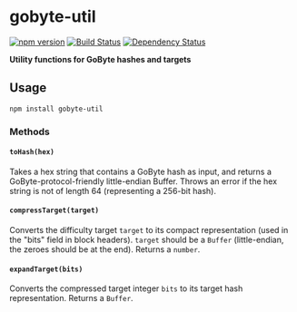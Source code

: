 # gobyte-util

[![npm version](https://img.shields.io/npm/v/gobyte-util.svg)](https://www.npmjs.com/package/gobyte-util)
[![Build Status](https://travis-ci.org/gobytecoin/gobyte-util.svg?branch=master)](https://travis-ci.org/gobytecoin/gobyte-util)
[![Dependency Status](https://david-dm.org/gobytecoin/gobyte-util.svg)](https://david-dm.org/gobytecoin/gobyte-util)

**Utility functions for GoByte hashes and targets**

## Usage

`npm install gobyte-util`

### Methods

#### `toHash(hex)`

Takes a hex string that contains a GoByte hash as input, and returns a GoByte-protocol-friendly little-endian Buffer. Throws an error if the hex string is not of length 64 (representing a 256-bit hash).

#### `compressTarget(target)`

Converts the difficulty target `target` to its compact representation (used in the "bits" field in block headers). `target` should be a `Buffer` (little-endian, the zeroes should be at the end). Returns a `number`.

#### `expandTarget(bits)`

Converts the compressed target integer `bits` to its target hash representation. Returns a `Buffer`.
